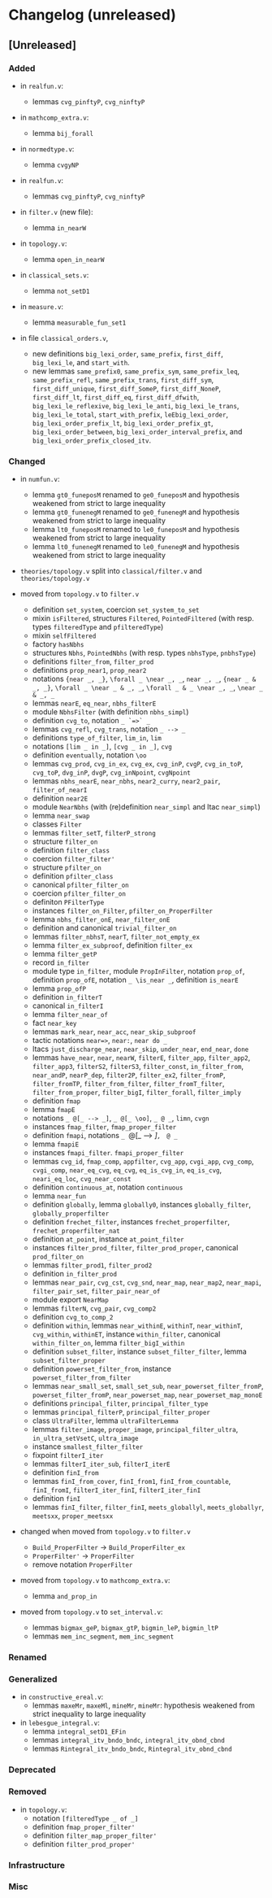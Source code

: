 # Changelog (unreleased)

## [Unreleased]

### Added

- in `realfun.v`:
  + lemmas `cvg_pinftyP`, `cvg_ninftyP`

- in `mathcomp_extra.v`:
  + lemma `bij_forall`

- in `normedtype.v`:
  + lemma `cvgyNP`

- in `realfun.v`:
  + lemmas `cvg_pinftyP`, `cvg_ninftyP`

- in `filter.v` (new file):
  + lemma `in_nearW`

- in `topology.v`:
  + lemma `open_in_nearW`

- in `classical_sets.v`:
  + lemma `not_setD1`

- in `measure.v`:
  + lemma `measurable_fun_set1`
- in file `classical_orders.v`,
  + new definitions `big_lexi_order`, `same_prefix`, `first_diff`,
    `big_lexi_le`, and `start_with`.
  + new lemmas `same_prefix0`, `same_prefix_sym`, `same_prefix_leq`,
    `same_prefix_refl`, `same_prefix_trans`, `first_diff_sym`,
    `first_diff_unique`, `first_diff_SomeP`, `first_diff_NoneP`,
    `first_diff_lt`, `first_diff_eq`, `first_diff_dfwith`,
    `big_lexi_le_reflexive`, `big_lexi_le_anti`, `big_lexi_le_trans`,
    `big_lexi_le_total`, `start_with_prefix`, `leEbig_lexi_order`,
    `big_lexi_order_prefix_lt`, `big_lexi_order_prefix_gt`,
    `big_lexi_order_between`, `big_lexi_order_interval_prefix`, and
    `big_lexi_order_prefix_closed_itv`.

### Changed

- in `numfun.v`:
  + lemma `gt0_funeposM` renamed to `ge0_funeposM`
    and hypothesis weakened from strict to large inequality
  + lemma `gt0_funenegM` renamed to `ge0_funenegM`
    and hypothesis weakened from strict to large inequality
  + lemma `lt0_funeposM` renamed to `le0_funeposM`
    and hypothesis weakened from strict to large inequality
  + lemma `lt0_funenegM` renamed to `le0_funenegM`
    and hypothesis weakened from strict to large inequality

- `theories/topology.v` split into `classical/filter.v` and `theories/topology.v`

- moved from `topology.v` to `filter.v`
  + definition `set_system`, coercion `set_system_to_set`
  + mixin `isFiltered`, structures `Filtered`, `PointedFiltered`
    (with resp. types `filteredType` and `pfilteredType`)
  + mixin `selfFiltered`
  + factory `hasNbhs`
  + structures `Nbhs`, `PointedNbhs`
    (with resp. types `nbhsType`, `pnbhsType`)
  + definitions `filter_from`, `filter_prod`
  + definitions `prop_near1`, `prop_near2`
  + notations `{near _, _}`, `\forall _ \near _, _`, `near _, _`,
    `{near _ & _, _}`, `\forall _ \near _ & _, _`, `\forall _ & _ \near _, _`,
    `\near _ & _, _`
  + lemmas `nearE`, `eq_near`, `nbhs_filterE`
  + module `NbhsFilter` (with definition `nbhs_simpl`)
  + definition `cvg_to`, notation ```_ `=>` _```
  + lemmas `cvg_refl`, `cvg_trans`, notation `_ --> _`
  + definitions `type_of_filter`, `lim_in`, `lim`
  + notations `[lim _ in _]`, `[cvg _ in _]`, `cvg`
  + definition `eventually`, notation `\oo`
  + lemmas `cvg_prod`, `cvg_in_ex`, `cvg_ex`, `cvg_inP`, `cvgP`, `cvg_in_toP`,
    `cvg_toP`, `dvg_inP`, `dvgP`, `cvg_inNpoint`, `cvgNpoint`
  + lemmas `nbhs_nearE`, `near_nbhs`, `near2_curry`, `near2_pair`, `filter_of_nearI`
  + definition `near2E`
  + module `NearNbhs` (with (re)definition `near_simpl` and ltac `near_simpl`)
  + lemma `near_swap`
  + classes `Filter`
  + lemmas `filter_setT`, `filterP_strong`
  + structure `filter_on`
  + definition `filter_class`
  + coercion `filter_filter'`
  + structure `pfilter_on`
  + definition `pfilter_class`
  + canonical `pfilter_filter_on`
  + coercion `pfilter_filter_on`
  + definiton `PFilterType`
  + instances `filter_on_Filter`, `pfilter_on_ProperFilter`
  + lemma `nbhs_filter_onE`, `near_filter_onE`
  + definition and canonical `trivial_filter_on`
  + lemmas `filter_nbhsT`, `nearT`, `filter_not_empty_ex`
  + lemma `filter_ex_subproof`, definition `filter_ex`
  + lemma `filter_getP`
  + record `in_filter`
  + module type `in_filter`, module `PropInFilter`, notation `prop_of`, definition `prop_ofE`,
    notation `_ \is_near _`, definition `is_nearE`
  + lemma `prop_ofP`
  + definition `in_filterT`
  + canonical `in_filterI`
  + lemma `filter_near_of`
  + fact `near_key`
  + lemmas `mark_near`, `near_acc`, `near_skip_subproof`
  + tactic notations `near=>`, `near:`, `near do _`
  + ltacs `just_discharge_near`, `near_skip`, `under_near`, `end_near`, `done`
  + lemmas `have_near`, `near`, `nearW`, `filterE`, `filter_app`, `filter_app2`,
    `filter_app3`, `filterS2`, `filterS3`, `filter_const`, `in_filter_from`,
    `near_andP`, `nearP_dep`, `filter2P`, `filter_ex2`, `filter_fromP`, `filter_fromTP`,
    `filter_from_filter`, `filter_fromT_filter`, `filter_from_proper`, `filter_bigI`,
    `filter_forall`, `filter_imply`
  + definition `fmap`
  + lemma `fmapE`
  + notations `_ @[_ --> _]`, `_ @[_ \oo]`, `_ @ _`, `limn`, `cvgn`
  + instances `fmap_filter`, `fmap_proper_filter`
  + definition `fmapi`, notations `_ `@[_ --> _]`, `_ `@ _`
  + lemma `fmapiE`
  + instances `fmapi_filter`. `fmapi_proper_filter`
  + lemmas `cvg_id`, `fmap_comp`, `appfilter`, `cvg_app`, `cvgi_app`, `cvg_comp`,
    `cvgi_comp`, `near_eq_cvg`, `eq_cvg`, `eq_is_cvg_in`, `eq_is_cvg`, `neari_eq_loc`,
    `cvg_near_const`
  + definition `continuous_at`, notation `continuous`
  + lemma `near_fun`
  + definition `globally`, lemma `globally0`, instances `globally_filter`, `globally_properfilter`
  + definition `frechet_filter`, instances `frechet_properfilter`, `frechet_properfilter_nat`
  + definition `at_point`, instance `at_point_filter`
  + instances `filter_prod_filter`, `filter_prod_proper`, canonical `prod_filter_on`
  + lemmas `filter_prod1`, `filter_prod2`
  + definition `in_filter_prod`
  + lemmas `near_pair`, `cvg_cst`, `cvg_snd`, `near_map`, `near_map2`, `near_mapi`,
    `filter_pair_set`, `filter_pair_near_of`
  + module export `NearMap`
  + lemmas `filterN`, `cvg_pair`, `cvg_comp2`
  + definition `cvg_to_comp_2`
  + definition `within`, lemmas `near_withinE`, `withinT`, `near_withinT`, `cvg_within`,
    `withinET`, instance `within_filter`, canonical `within_filter_on`,
    lemma `filter_bigI_within`
  + definition `subset_filter`, instance `subset_filter_filter`, lemma `subset_filter_proper`
  + definition `powerset_filter_from`, instance `powerset_filter_from_filter`
  + lemmas `near_small_set`, `small_set_sub`, `near_powerset_filter_fromP`,
    `powerset_filter_fromP`, `near_powerset_map`, `near_powerset_map_monoE`
  + definitions `principal_filter`, `principal_filter_type`
  + lemmas `principal_filterP`, `principal_filter_proper`
  + class `UltraFilter`, lemma `ultraFilterLemma`
  + lemmas `filter_image`, `proper_image`, `principal_filter_ultra`, `in_ultra_setVsetC`,
    `ultra_image`
  + instance `smallest_filter_filter`
  + fixpoint `filterI_iter`
  + lemmas `filterI_iter_sub`, `filterI_iterE`
  + definition `finI_from`
  + lemmas `finI_from_cover`, `finI_from1`, `finI_from_countable`, `finI_fromI`,
    `filterI_iter_finI`, `filterI_iter_finI`
  + definition `finI`
  + lemmas `finI_filter`, `filter_finI`, `meets_globallyl`, `meets_globallyr`,
    `meetsxx`, `proper_meetsxx`

- changed when moved from `topology.v` to `filter.v`
  + `Build_ProperFilter` -> `Build_ProperFilter_ex`
  + `ProperFilter'` -> `ProperFilter`
  + remove notation `ProperFilter`

- moved from `topology.v` to `mathcomp_extra.v`:
  + lemma `and_prop_in`

- moved from `topology.v` to `set_interval.v`:
  + lemmas `bigmax_geP`, `bigmax_gtP`, `bigmin_leP`, `bigmin_ltP`
  + lemmas `mem_inc_segment`, `mem_inc_segment`

### Renamed

### Generalized

- in `constructive_ereal.v`:
  + lemmas `maxeMr`, `maxeMl`, `mineMr`, `mineMr`:
    hypothesis weakened from strict inequality to large inequality
- in `lebesgue_integral.v`:
  + lemma `integral_setD1_EFin`
  + lemmas `integral_itv_bndo_bndc`, `integral_itv_obnd_cbnd`
  + lemmas `Rintegral_itv_bndo_bndc`, `Rintegral_itv_obnd_cbnd`

### Deprecated

### Removed

- in `topology.v`:
  + notation `[filteredType _ of _]`
  + definition `fmap_proper_filter'`
  + definition `filter_map_proper_filter'`
  + definition `filter_prod_proper'`

### Infrastructure

### Misc
